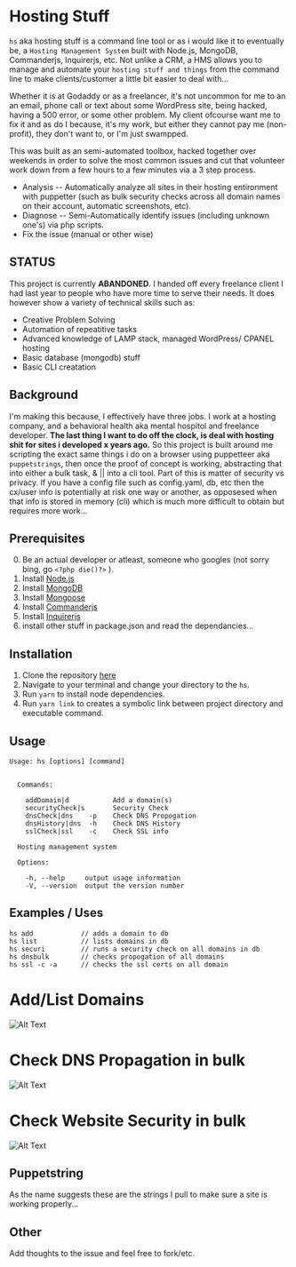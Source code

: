 # Hosting Stuff
`hs` aka hosting stuff is a command line tool or as i would like it to eventually be, a `Hosting Management System` built with Node.js, MongoDB, Commanderjs, Inquirerjs, etc. 
Not unlike a CRM, a HMS allows you to manage and automate your `hosting stuff and things` from the command line to make clients/customer a little bit easier to deal with...

Whether it is at Godaddy or as a freelancer, it's not uncommon for me to an an email, phone call or text about some WordPress site, being hacked, having a 500 error, or some other problem. My client ofcourse want me to fix it and as do I because, it's my work, but either they cannot pay me (non-profit), they don't want to, or I'm just swampped.

This was built as an semi-automated toolbox, hacked together over weekends in order to solve the most common issues and cut that volunteer work down from a few hours to a few minutes via a 3 step process.

* Analysis -- Automatically analyze all sites in their hosting entironment with puppetter 
(such as bulk security checks across all domain names on their account, automatic screenshots, etc). 
* Diagnose -- Semi-Automatically identify issues (including unknown one's) via php scripts.
* Fix the issue (manual or other wise)

## STATUS
This project is currently **ABANDONED**. I handed off every freelance client I had last year to people who have more time to serve their needs. It does however show a variety of technical skills such as:
* Creative Problem Solving
* Automation of repeatitive tasks
* Advanced knowledge of LAMP stack, managed WordPress/ CPANEL hosting
* Basic database (mongodb) stuff
* Basic CLI creatation

## Background
I'm making this because, I effectively have three jobs. I work at a hosting company, and a behavioral health aka mental hospitol and freelance developer. **The last thing I want to do off the clock, is deal with hosting shit for sites i developed x years ago.** So this project is built around me scripting the exact same things i do on a browser using puppetteer aka `puppetstrings`, then once the proof of concept is working, abstracting that into either a bulk task, & || into a cli tool. Part of this is matter of security vs privacy. If you have a config file such as config.yaml, db, etc then the cx/user info is potentially at risk one way or another, as opposesed when that info is stored in memory (cli) which is much more difficult to obtain but requires more work... 


## Prerequisites
0. Be an actual developer or atleast, someone who googles (not sorry bing, go ```<?php die()?>``` ).
1. Install [Node.js](https://nodejs.org/en/)
2. Install [MongoDB](https://www.mongodb.org/downloads/)
3. Install [Mongoose](http://mongoosejs.com/)
4. Install [Commanderjs](https://github.com/tj/commander.js)
5. Install [Inquirerjs](https://github.com/SBoudrias/Inquirer.js/)
6. install other stuff in package.json and read the dependancies...


## Installation
1. Clone the repository [here](https://github.com/HansUXdev/hosting-stuff)
2. Navigate to your terminal and change your directory to the `hs`.
3. Run `yarn` to install node dependencies.
4. Run `yarn link` to creates a symbolic link between project directory and executable command.

## Usage
```
Usage: hs [options] [command]


  Commands:
    
    addDomain|d           Add a domain(s)
    securityCheck|s       Security Check
    dnsCheck|dns    -p    Check DNS Propogation
    dnsHistory|dns  -h    Check DNS History
    sslCheck|ssl    -c    Check SSL info

  Hosting management system

  Options:

    -h, --help     output usage information
    -V, --version  output the version number
```

## Examples / Uses
```
hs add            // adds a domain to db
hs list           // lists domains in db
hs securi         // runs a security check on all domains in db
hs dnsbulk        // checks propogation of all domains
hs ssl -c -a      // checks the ssl certs on all domain
```
# Add/List Domains
![Alt Text](http://g.recordit.co/qW8AvmWtYr.gif)

# Check DNS Propagation in bulk
![Alt Text](http://g.recordit.co/8GL1r3bN3d.gif)
# Check Website Security in bulk
![Alt Text](http://g.recordit.co/0wVZASTIcr.gif)

## Puppetstring
As the name suggests these are the strings I pull to make sure a site is working properly...



## Other
Add thoughts to the issue and feel free to fork/etc.
